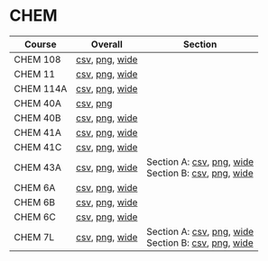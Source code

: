 # CHEM

| Course | Overall | Section |
| ------ | ------- | ------- |
| CHEM 108 | [csv](https://github.com/UCSD-Historical-Enrollment-Data/2024Summer1/blob/main/overall/CHEM%20108.csv), [png](https://raw.githubusercontent.com/UCSD-Historical-Enrollment-Data/2024Summer1/main/plot_overall/CHEM%20108.png), [wide](https://raw.githubusercontent.com/UCSD-Historical-Enrollment-Data/2024Summer1/main/plot_overall_wide/CHEM%20108.png) |  |
| CHEM 11 | [csv](https://github.com/UCSD-Historical-Enrollment-Data/2024Summer1/blob/main/overall/CHEM%2011.csv), [png](https://raw.githubusercontent.com/UCSD-Historical-Enrollment-Data/2024Summer1/main/plot_overall/CHEM%2011.png), [wide](https://raw.githubusercontent.com/UCSD-Historical-Enrollment-Data/2024Summer1/main/plot_overall_wide/CHEM%2011.png) |  |
| CHEM 114A | [csv](https://github.com/UCSD-Historical-Enrollment-Data/2024Summer1/blob/main/overall/CHEM%20114A.csv), [png](https://raw.githubusercontent.com/UCSD-Historical-Enrollment-Data/2024Summer1/main/plot_overall/CHEM%20114A.png), [wide](https://raw.githubusercontent.com/UCSD-Historical-Enrollment-Data/2024Summer1/main/plot_overall_wide/CHEM%20114A.png) |  |
| CHEM 40A | [csv](https://github.com/UCSD-Historical-Enrollment-Data/2024Summer1/blob/main/overall/CHEM%2040A.csv), [png](https://raw.githubusercontent.com/UCSD-Historical-Enrollment-Data/2024Summer1/main/plot_overall/CHEM%2040A.png) |  |
| CHEM 40B | [csv](https://github.com/UCSD-Historical-Enrollment-Data/2024Summer1/blob/main/overall/CHEM%2040B.csv), [png](https://raw.githubusercontent.com/UCSD-Historical-Enrollment-Data/2024Summer1/main/plot_overall/CHEM%2040B.png), [wide](https://raw.githubusercontent.com/UCSD-Historical-Enrollment-Data/2024Summer1/main/plot_overall_wide/CHEM%2040B.png) |  |
| CHEM 41A | [csv](https://github.com/UCSD-Historical-Enrollment-Data/2024Summer1/blob/main/overall/CHEM%2041A.csv), [png](https://raw.githubusercontent.com/UCSD-Historical-Enrollment-Data/2024Summer1/main/plot_overall/CHEM%2041A.png), [wide](https://raw.githubusercontent.com/UCSD-Historical-Enrollment-Data/2024Summer1/main/plot_overall_wide/CHEM%2041A.png) |  |
| CHEM 41C | [csv](https://github.com/UCSD-Historical-Enrollment-Data/2024Summer1/blob/main/overall/CHEM%2041C.csv), [png](https://raw.githubusercontent.com/UCSD-Historical-Enrollment-Data/2024Summer1/main/plot_overall/CHEM%2041C.png), [wide](https://raw.githubusercontent.com/UCSD-Historical-Enrollment-Data/2024Summer1/main/plot_overall_wide/CHEM%2041C.png) |  |
| CHEM 43A | [csv](https://github.com/UCSD-Historical-Enrollment-Data/2024Summer1/blob/main/overall/CHEM%2043A.csv), [png](https://raw.githubusercontent.com/UCSD-Historical-Enrollment-Data/2024Summer1/main/plot_overall/CHEM%2043A.png), [wide](https://raw.githubusercontent.com/UCSD-Historical-Enrollment-Data/2024Summer1/main/plot_overall_wide/CHEM%2043A.png) | Section A: [csv](https://github.com/UCSD-Historical-Enrollment-Data/2024Summer1/blob/main/section/CHEM%2043A_A.csv), [png](https://raw.githubusercontent.com/UCSD-Historical-Enrollment-Data/2024Summer1/main/plot_section/CHEM%2043A_A.png), [wide](https://raw.githubusercontent.com/UCSD-Historical-Enrollment-Data/2024Summer1/main/plot_section_wide/CHEM%2043A_A.png)<br>Section B: [csv](https://github.com/UCSD-Historical-Enrollment-Data/2024Summer1/blob/main/section/CHEM%2043A_B.csv), [png](https://raw.githubusercontent.com/UCSD-Historical-Enrollment-Data/2024Summer1/main/plot_section/CHEM%2043A_B.png), [wide](https://raw.githubusercontent.com/UCSD-Historical-Enrollment-Data/2024Summer1/main/plot_section_wide/CHEM%2043A_B.png) |
| CHEM 6A | [csv](https://github.com/UCSD-Historical-Enrollment-Data/2024Summer1/blob/main/overall/CHEM%206A.csv), [png](https://raw.githubusercontent.com/UCSD-Historical-Enrollment-Data/2024Summer1/main/plot_overall/CHEM%206A.png), [wide](https://raw.githubusercontent.com/UCSD-Historical-Enrollment-Data/2024Summer1/main/plot_overall_wide/CHEM%206A.png) |  |
| CHEM 6B | [csv](https://github.com/UCSD-Historical-Enrollment-Data/2024Summer1/blob/main/overall/CHEM%206B.csv), [png](https://raw.githubusercontent.com/UCSD-Historical-Enrollment-Data/2024Summer1/main/plot_overall/CHEM%206B.png), [wide](https://raw.githubusercontent.com/UCSD-Historical-Enrollment-Data/2024Summer1/main/plot_overall_wide/CHEM%206B.png) |  |
| CHEM 6C | [csv](https://github.com/UCSD-Historical-Enrollment-Data/2024Summer1/blob/main/overall/CHEM%206C.csv), [png](https://raw.githubusercontent.com/UCSD-Historical-Enrollment-Data/2024Summer1/main/plot_overall/CHEM%206C.png), [wide](https://raw.githubusercontent.com/UCSD-Historical-Enrollment-Data/2024Summer1/main/plot_overall_wide/CHEM%206C.png) |  |
| CHEM 7L | [csv](https://github.com/UCSD-Historical-Enrollment-Data/2024Summer1/blob/main/overall/CHEM%207L.csv), [png](https://raw.githubusercontent.com/UCSD-Historical-Enrollment-Data/2024Summer1/main/plot_overall/CHEM%207L.png), [wide](https://raw.githubusercontent.com/UCSD-Historical-Enrollment-Data/2024Summer1/main/plot_overall_wide/CHEM%207L.png) | Section A: [csv](https://github.com/UCSD-Historical-Enrollment-Data/2024Summer1/blob/main/section/CHEM%207L_A.csv), [png](https://raw.githubusercontent.com/UCSD-Historical-Enrollment-Data/2024Summer1/main/plot_section/CHEM%207L_A.png), [wide](https://raw.githubusercontent.com/UCSD-Historical-Enrollment-Data/2024Summer1/main/plot_section_wide/CHEM%207L_A.png)<br>Section B: [csv](https://github.com/UCSD-Historical-Enrollment-Data/2024Summer1/blob/main/section/CHEM%207L_B.csv), [png](https://raw.githubusercontent.com/UCSD-Historical-Enrollment-Data/2024Summer1/main/plot_section/CHEM%207L_B.png), [wide](https://raw.githubusercontent.com/UCSD-Historical-Enrollment-Data/2024Summer1/main/plot_section_wide/CHEM%207L_B.png) |
